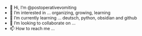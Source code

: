 - 👋 Hi, I’m @postoperativevomiting
- 👀 I’m interested in ... organizing, growing, learning
- 🌱 I’m currently learning ... deutsch, python, obsidian and github
- 💞️ I’m looking to collaborate on ...
- 📫 How to reach me ...

<!---
postoperativevomiting/postoperativevomiting is a ✨ special ✨ repository because its `README.md` (this file) appears on your GitHub profile.
You can click the Preview link to take a look at your changes.
--->
